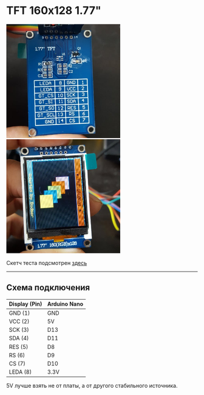 # TFT 160x128 1.77"

<img src="images/tft1.jpeg" width="300" height="300">

<img src="images/tft2.jpeg" width="300" height="300">

Скетч теста подсмотрен [здесь](https://github.com/adafruit/Adafruit-ST7735-Library/blob/master/examples/graphicstest/graphicstest.ino)
- - -

## Схема подключения

| Display (Pin) | Arduino Nano |
|--------|--------|
|GND  (1) | GND|
|VCC  (2) | 5V|
|SCK  (3) | D13|
|SDA  (4) | D11|
|RES  (5) | D8|
|RS   (6) | D9|
|CS   (7) | D10|
|LEDA (8) | 3.3V|

5V лучше взять не от платы, а от другого стабильного источника.